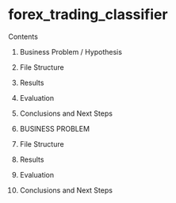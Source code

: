 # forex_trading_classifier

Contents
1. Business Problem / Hypothesis
2. File Structure 
3. Results
4. Evaluation 
5. Conclusions and Next Steps

1. BUSINESS PROBLEM



2. File Structure




3. Results





4. Evaluation





5. Conclusions and Next Steps
